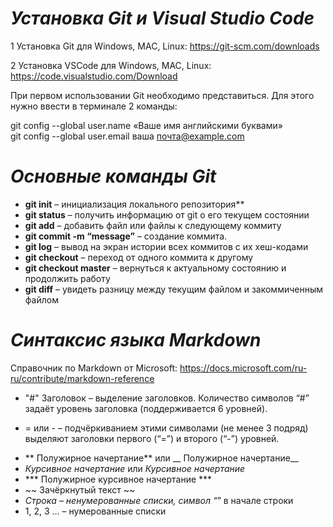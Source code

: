 # ***Установка Git и Visual Studio Code***
1 Установка Git для Windows, MAC, Linux: https://git-scm.com/downloads

2 Установка VSCode для Windows, MAC, Linux: https://code.visualstudio.com/Download

При первом использовании Git необходимо представиться.  Для этого нужно ввести в терминале 2 команды:

git config --global user.name «Ваше имя английскими буквами»  
git config --global user.email ваша почта@example.com

# ***Основные команды Git***
- **git init** – инициализация локального репозитория**
- **git status** – получить информацию от git о его текущем состоянии
- **git add** – добавить файл или файлы к следующему коммиту
- **git commit -m “message”** – создание коммита.
- **git log** – вывод на экран истории всех коммитов с их хеш-кодами
- **git checkout** – переход от одного коммита к другому
- **git checkout master** – вернуться к актуальному состоянию и продолжить работу
- **git diff** – увидеть разницу между текущим файлом и закоммиченным файлом
# ***Синтаксис языка Markdown***
Справочник по Markdown от Microsoft:
https://docs.microsoft.com/ru-ru/contribute/markdown-reference
- "#" Заголовок – выделение заголовков. Количество символов “#” задаёт уровень заголовка  (поддерживается 6 уровней).
* = или - – подчёркиванием этими символами (не менее 3 подряд) выделяют заголовки  первого (“=”) и второго (“-”) уровней.
- ** Полужирное начертание** или __ Полужирное начертание__
- *Курсивное начертание* или _Курсивное начертание_
- *** Полужирное курсивное начертание ***
- ~~ Зачёркнутый текст ~~
- *Строка – ненумерованные списки, символ “*” в начале строки
- 1, 2, 3 … – нумерованные списки